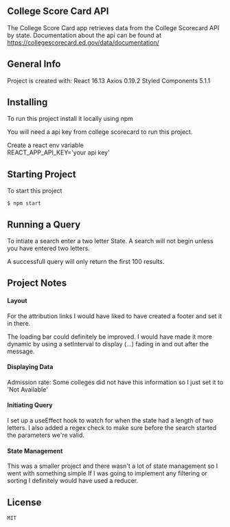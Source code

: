 ## College Score Card API

The College Score Card app retrieves data from the College Scorecard API by state.
Documentation about the api can be found at https://collegescorecard.ed.gov/data/documentation/

## General Info

Project is created with:
React 16.13
Axios 0.19.2
Styled Components 5.1.1

## Installing

To run this project install it locally using npm

You will need a api key from college scorecard to run this project.

Create a react env variable <br>
REACT_APP_API_KEY='your api key'

## Starting Project

To start this project

```
$ npm start
```

## Running a Query

To intiate a search enter a two letter State.
A search will not begin unless you have entered two letters.

A successfull query will only return the first 100 results.

## Project Notes

#### Layout
For the attribution links I would have liked to have created a footer and set it in there.

The loading bar could definitely be improved. I would have made it more dynamic by using a setInterval to display (...) fading in and out after the message.

#### Displaying Data
Admission rate: Some colleges did not have this information so I just set it to 'Not Available'

#### Initiating Query
I set up a useEffect hook to watch for when the state had a length of two letters.
I also added a regex check to make sure before the search started the parameters we're valid.


#### State Management
This was a smaller project and there wasn't a lot of state management so I went with something simple
If I was going to implement any filtering or sorting I definitely would have used a reducer.


## License

```
MIT
```
